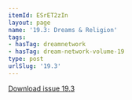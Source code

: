 ```yaml
---
itemId: ESrET2zIn
layout: page
name: '19.3: Dreams & Religion'
tags:
- hasTag: dreamnetwork
- hasTag: dream-network-volume-19
type: post
urlSlug: '19.3'
---
```

<a href="files/pdfs/Volume_19/19.3-Dream-Network-Vol-19-No-3.pdf" download="">Download issue 19.3</a>